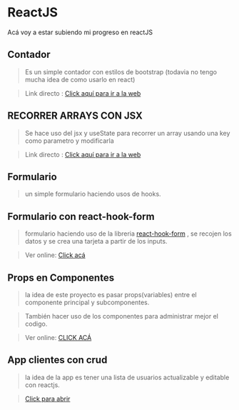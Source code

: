 # ReactJS
Acá voy a estar subiendo mi progreso en reactJS

## Contador
> Es un simple contador con estilos de bootstrap (todavia no tengo mucha idea de como usarlo en react)

> Link directo  : [Click aquí para ir a la web](https://erikfirstcontador.netlify.app)

## RECORRER ARRAYS CON JSX

> Se hace uso del jsx y useState para recorrer un array usando una key como parametro y modificarla

> Link directo  : [Click aquí para ir a la web](https://readarraysjsxerik.netlify.app/)

## Formulario

> un simple formulario haciendo usos de hooks. 

## Formulario con react-hook-form

> formulario haciendo uso de la libreria [react-hook-form](https://react-hook-form.com/get-started) , se recojen los datos y se crea una tarjeta a partir de los inputs.

> Ver online: [Click acá](https://reacthooksformulario.netlify.app/)

## Props en Componentes

> la idea de este proyecto es pasar props(variables) entre el componente principal y subcomponentes.

> También hacer uso de los componentes para administrar mejor el codigo.

> Ver online: [CLICK ACÁ](https://propsencomponentes1.netlify.app/)

## App clientes con crud

> la idea de la app es tener una lista de usuarios actualizable y editable con reactjs.

> [Click para abrir](https://festive-brown-4249c4.netlify.app/)
